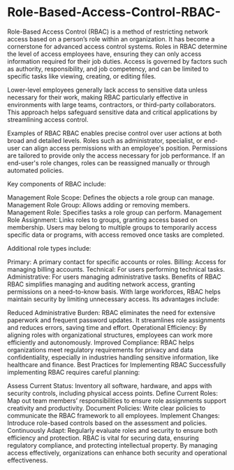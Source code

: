 # Role-Based-Access-Control-RBAC-

Role-Based Access Control (RBAC) is a method of restricting network access based on a person’s role within an organization. It has become a cornerstone for advanced access control systems. Roles in RBAC determine the level of access employees have, ensuring they can only access information required for their job duties. Access is governed by factors such as authority, responsibility, and job competency, and can be limited to specific tasks like viewing, creating, or editing files.

Lower-level employees generally lack access to sensitive data unless necessary for their work, making RBAC particularly effective in environments with large teams, contractors, or third-party collaborators. This approach helps safeguard sensitive data and critical applications by streamlining access control.

Examples of RBAC
RBAC enables precise control over user actions at both broad and detailed levels. Roles such as administrator, specialist, or end-user can align access permissions with an employee's position. Permissions are tailored to provide only the access necessary for job performance. If an end-user's role changes, roles can be reassigned manually or through automated policies.

Key components of RBAC include:

Management Role Scope: Defines the objects a role group can manage.
Management Role Group: Allows adding or removing members.
Management Role: Specifies tasks a role group can perform.
Management Role Assignment: Links roles to groups, granting access based on membership.
Users may belong to multiple groups to temporarily access specific data or programs, with access removed once tasks are completed.

Additional role types include:

Primary: A primary contact for specific accounts or roles.
Billing: Access for managing billing accounts.
Technical: For users performing technical tasks.
Administrative: For users managing administrative tasks.
Benefits of RBAC
RBAC simplifies managing and auditing network access, granting permissions on a need-to-know basis. With large workforces, RBAC helps maintain security by limiting unnecessary access. Its advantages include:

Reduced Administrative Burden: RBAC eliminates the need for extensive paperwork and frequent password updates. It streamlines role assignments and reduces errors, saving time and effort.
Operational Efficiency: By aligning roles with organizational structures, employees can work more efficiently and autonomously.
Improved Compliance: RBAC helps organizations meet regulatory requirements for privacy and data confidentiality, especially in industries handling sensitive information, like healthcare and finance.
Best Practices for Implementing RBAC
Successfully implementing RBAC requires careful planning:

Assess Current Status: Inventory all software, hardware, and apps with security controls, including physical access points.
Define Current Roles: Map out team members’ responsibilities to ensure role assignments support creativity and productivity.
Document Policies: Write clear policies to communicate the RBAC framework to all employees.
Implement Changes: Introduce role-based controls based on the assessment and policies.
Continuously Adapt: Regularly evaluate roles and security to ensure both efficiency and protection.
RBAC is vital for securing data, ensuring regulatory compliance, and protecting intellectual property. By managing access effectively, organizations can enhance both security and operational effectiveness.






